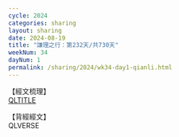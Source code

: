 ```yaml
---
cycle: 2024
categories: sharing
layout: sharing
date: 2024-08-19
title: "謙理之行：第232天/共730天"
weekNum: 34
dayNum: 1
permalink: /sharing/2024/wk34-day1-qianli.html
---
```

【經文梳理】  
[QLTITLE](QLLINK)

【背經經文】  
QLVERSE
